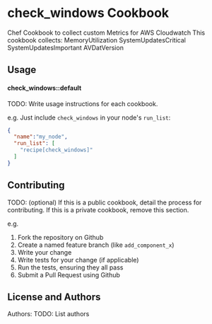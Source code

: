 check_windows Cookbook
============================
Chef Cookbook to collect custom Metrics for AWS Cloudwatch This cookbook collects: MemoryUtilization SystemUpdatesCritical SystemUpdatesImportant AVDatVersion

Usage
-----
#### check_windows::default
TODO: Write usage instructions for each cookbook.

e.g.
Just include `check_windows` in your node's `run_list`:

```json
{
  "name":"my_node",
  "run_list": [
    "recipe[check_windows]"
  ]
}
```

Contributing
------------
TODO: (optional) If this is a public cookbook, detail the process for contributing. If this is a private cookbook, remove this section.

e.g.
1. Fork the repository on Github
2. Create a named feature branch (like `add_component_x`)
3. Write your change
4. Write tests for your change (if applicable)
5. Run the tests, ensuring they all pass
6. Submit a Pull Request using Github

License and Authors
-------------------
Authors: TODO: List authors
